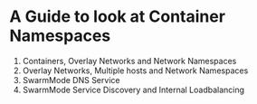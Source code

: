 # A Guide to look at Container Namespaces

1) Containers, Overlay Networks and Network Namespaces
2) Overlay Networks, Multiple hosts and Network Namespaces
3) SwarmMode DNS Service
4) SwarmMode Service Discovery and Internal Loadbalancing
